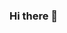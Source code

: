 ### Hi there 👋

<!--
**nilsonsierota/nilsonsierota** is a ✨ _special_ ✨ repository because its `README.md` (this file) appears on your GitHub profile.

About me! I love coding and learn about features and tecnologies about my profession. In Delphi world now, but JavaScript, React, Web and Mobile always be on my studys. In search for a oportuniti for grow with what i love.

- 🔭 I’m currently working on Delphi, JavaScrip, Expo.
- 🌱 I’m currently learning JavaScript, React, CSS, HTML, Expo, and more more.
- 👯 I’m looking to collaborate on with projects, i will try, promisse... hehe
- 💬 Ask me about anything.
- 📫 How to reach me: nilsoncv2@gmail.com
